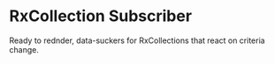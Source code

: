 # RxCollection Subscriber

Ready to rednder, data-suckers for RxCollections that react on criteria change.

<!-- If you're interested  in hooking the functionality directly into RxDB, you should check the rxdb-subs plugin (coming soon). -->
